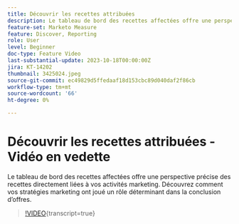 ```yaml
---
title: Découvrir les recettes attribuées
description: Le tableau de bord des recettes affectées offre une perspective précise des recettes directement liées à vos activités marketing. Découvrez comment vos stratégies marketing ont joué un rôle déterminant dans la conclusion d’offres.
feature-set: Marketo Measure
feature: Discover, Reporting
role: User
level: Beginner
doc-type: Feature Video
last-substantial-update: 2023-10-18T00:00:00Z
jira: KT-14202
thumbnail: 3425024.jpeg
source-git-commit: ec49829d5ffedaaf18d153cbc89d040daf2f86cb
workflow-type: tm+mt
source-wordcount: '66'
ht-degree: 0%

---
```



# Découvrir les recettes attribuées - Vidéo en vedette

Le tableau de bord des recettes affectées offre une perspective précise des recettes directement liées à vos activités marketing. Découvrez comment vos stratégies marketing ont joué un rôle déterminant dans la conclusion d’offres.

>[!VIDEO](https://video.tv.adobe.com/v/3425024/?learn=on){transcript=true}
